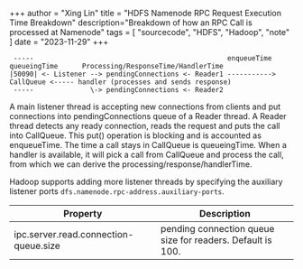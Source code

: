 +++ 
author = "Xing Lin"
title = "HDFS Namenode RPC Request Execution Time Breakdown"
description="Breakdown of how an RPC Call is processed at Namenode"
tags = [ 
    "sourcecode",
    "HDFS",
    "Hadoop",
    "note"
] 
date = "2023-11-29" 
+++

```
 -----                                                enqueueTime  queueingTime      Processing/ResponseTime/HandlerTime 
|50090| <- Listener --> pendingConnections <- Reader1 -----------> CallQueue <----- handler (processes and sends response)
 -----              \-> pendingConnections <- Reader2
```

A main listener thread is accepting new connections from clients and
put connections into pendingConnections queue of a Reader thread. 
A Reader thread detects any ready connection, reads the request and puts
the call into CallQueue. This put() operation is blocking and is accounted as
enqueueTime. The time a call stays in CallQueue is queueingTime.
When a handler is available, it will pick a call from CallQueue and process the
call, from which we can derive the processing/response/handlerTime.

Hadoop supports adding more listener threads by specifying the auxiliary listener ports `dfs.namenode.rpc-address.auxiliary-ports`.

| Property                              | Description                                                |
|---------------------------------------|------------------------------------------------------------|
| ipc.server.read.connection-queue.size | pending connection queue size for readers. Default is 100. |
